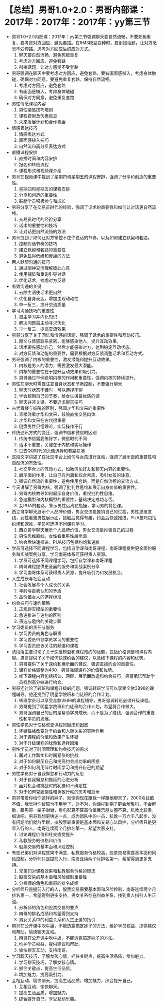 # 【总结】男哥1.0+2.0：男哥内部课：2017年：2017年：2017年：yy第三节

-   男哥1.0+2.0内部课：2017年：yy第三节强调聊天要自然流畅，不要死板重复，要考虑对方回应，避免套路。在RM3模型变种时，要衔接话题，让对方感觉不受套路。思考对方回应后的应对方式。
    1.  聊天要自然流畅，避免死板重复
    2.  考虑对方回应，避免套路
    3.  衔接话题，让对方感觉不受套路
-   男哥强调在聊天中要考虑对方回应，避免套路，要有画面感植入，考虑身体触碰，确保对方同意。要避免重复套路，保持自然流畅。
    1.  考虑对方回应，避免套路
    2.  有画面感植入，考虑身体触碰
    3.  确保对方同意，避免重复套路
-   男性情感课程内容
    1.  男性情感技巧培训
    2.  课程费用及优惠信息
    3.  未来发展计划和合作机会
-   情感表达技巧
    1.  情感表达方式
    2.  画面感植入技巧
    3.  自然流和高分贝表达方式
-   直播课程安排
    1.  直播时间和内容安排
    2.  报名和转班流程
    3.  课程形式和视频课介绍
-   男哥在视频课中提到了星期四和星期五的课程安排，强调了分享和创造的重要性。
    1.  星期四和星期五的课程安排
    2.  分享和创造的重要性
    3.  鼓励学员积极参与和成长
-   男哥分享了在交易员时代的经验，强调了话术的重要性和如何让对话更自然流畅。
    1.  交易员时代的经验分享
    2.  话术的重要性和技巧
    3.  让对话更自然流畅的方法
-   男哥提到了如何让对方掌控不住你说话的节奏，以及如何建立默契和套路。
    1.  控制对话节奏的技巧
    2.  建立默契和套路的重要性
    3.  避免显得低级和傻逼的方法
-   两人默契沟通的技巧
    1.  通过眼神交流理解彼此心意
    2.  使用铺垫和垂询引导对话
    3.  优化话术，考虑对方反馈
-   有效沟通的关键
    1.  去除主语使话术更自然
    2.  优化自身表达，增加主观动动性
    3.  举一反三，提升交流质量
-   学习沟通技巧的重要性
    1.  自主学习并内化知识
    2.  解决问题需主动寻求优化
    3.  举一反三，提高交流效果
-   男哥分享了关于回忆和情感的话题，强调了话术的重要性和互动技巧。
    1.  回忆与情感联系紧密，能够感染他人，提升互动效果。
    2.  话术要先感动自己，然后才能感染对方，达到稳定互动状态。
    3.  对方反馈和动能的重要性，需要根据对方反馈调整话术和互动方式。
-   男哥强调了内核的重要性，激发潜能和提升互动效果。
    1.  内核是男人的潜力，需要激发最大潜能。
    2.  内核的重要性在于提升互动效果和吸引力。
    3.  男哥通过举例说明内核的作用和重要性，强调内核的持续提升。
-   男性在聊天时需要注意自身状态和节奏控制，不要强行聊天
    1.  聊天时状态不佳时，可以选择不聊
    2.  学会控制自己的节奏，给女生讲最优质的话
    3.  聊天并非关键，不要追求聊天技巧
-   古代青楼与妓院的区别，强调才华和文采的重要性
    1.  青楼注重才华和文采，妓院直接交易肉体
    2.  才华和文采在古代很重要
    3.  键盘男性只懂理论，实际操作不行
-   传统通讯方式的变迁，强调书信和微信的区别
    1.  传统书信需要练好字，微信时代不同
    2.  话术不重要，关键在于内核和实际操作
    3.  过去QQ时代的头像选择和套路拼凑
-   这段文字讲述了在社交平台上如何与女孩进行互动，强调了展示面的重要性和自然流的有效性。
    1.  社交平台上的互动方式，如微信加好友和聊天内容的重要性。
    2.  展示面的作用，让自己有内涵和综合素质，吸引女孩的注意。
    3.  强调自然流的重要性，避免使用套路，而是自然流畅的交流方式。
-   今天讲解了男哥内核，强调了批判性思维和展示自身价值的重要性。
    1.  男哥内核教导如何展示自身价值，重视批判性思维。
    2.  急速模型和内核模型的重要性，基础决定成功与否。
    3.  女PUA的套路，警示男性远离花瓶操，学习男的特色课。
-   西立哥学聊天展示个人品牌价值，男女交流是推销自己的过程，男性思维直线，女性看重男性展示面，接触后觉得有趣，约会后快速推进，PUA技巧包括约炮和速推，学员可选择不同课程学习。
    1.  西立哥学聊天展示个人品牌价值，男女交流是推销自己的过程
    2.  男性思维直线，女性看重男性展示面
    3.  约会后快速推进，PUA技巧包括约炮和速推
-   学员可选择不同课程学习，包括自学课和南哥课程，南哥课程提供更全面的服务和实战案例分享，学习南哥体系可获得贵人资源。
    1.  学员可选择不同课程学习，包括自学课和南哥课程
    2.  南哥课程提供更全面的服务和实战案例分享
    3.  学习南哥体系可获得贵人资源，提升吸引力和发展机会。
-   人生成长与社会互动
    1.  社会发展与个人成长的关系
    2.  年龄与自我认知的矛盾
    3.  高价值女人的选择标准
-   约会技巧与速约策略
    1.  正规聊天模型的重要性
    2.  急速推进与速约的区别
    3.  筛选与邀约的关键步骤
-   学习委员的责任与服务
    1.  学习委员的角色与职责
    2.  学习委员带领学员学习的重要性
    3.  学习委员应该关注的频道和课程
-   该段落主要讨论了关于恋爱模型和课程预约的话题，包括价格调整和课程内容。男哥提供了关于如何快速约会的建议，以及线下课程的内容和优势。
    1.  男哥提供了关于速约和展示面的建议，强调直接约会的重要性。
    2.  课程价格调整为400，男哥强调课程的价值和优势。
    3.  线下课程内容包括搭讪、网聊、展示面改造和约会技巧，男哥承诺帮助学员找到高分妹进行约会。
-   男哥还讨论了转班和课程升级的问题，强调转班学员可以享受全款3896的课程辅导。他还提到了明星学院班和门徒班的合作计划。
    1.  转班学员可以享受全款3896的课程辅导，男哥强调转班必须升级课程。
    2.  男哥提到了明星学院班和门徒班的合作计划，希望将合作做大。
    3.  男哥强调自己的目的是帮助学员成长，而不是为了赚钱，强调合作的重要性和学员的发展。
-   男性学员对于性格改变课程的疑虑和困惑
    1.  怀疑性格改变对于约会和人际关系的实际作用
    2.  对于课程的价值和效果产生怀疑
    3.  对于升级课程的犹豫和选择困难
-   男性学员对于时间管理和约会技巧的需求
    1.  面对工作繁忙和时间紧张的挑战
    2.  对于如何展示自己和提高约会成功率的困惑
    3.  对于如何利用碎片时间学习和提升自己的期望
-   男性学员对于自我懈怠和行动力的反思
    1.  对于自我懈怠和拖延的心态分析
    2.  面对机会和挑战时的犹豫和不确定性
    3.  对于如何克服惰性和勇敢行动的思考和启示
-   男哥带着你给你这样的妹子，就像你现在跟我一样跟他聊天了，2000块钱值不值，我觉得你智障也不用学了，对不对，你课程到期了群会解散吗，不会解散，跟男哥一辈子谢谢，看电影算不算高价值展示朋友圈不算，私教比较贵，细谈吧。男哥我想更快速一点，成为团队中的一员，私教一万六千八起步，没有问题咱们就群里聊，搞股票最重要是基本面和交易心法风控，分析师只是更早入行的人，南哥连续两个月排名第一，希望大家支持。
    1.  讨论课程价值和社交直觉提升
    2.  私教服务的价格和价值
    3.  股票交易的基本面和风险控制
-   有些兄弟们对课程效果不满意，私教服务价格较高，股票交易需要基本面和风险控制，分析师只是提前入行，南哥连续两个月排名第一，希望得到更多支持。
    1.  兄弟们对课程效果和私教服务价格的疑虑
    2.  股票交易的基本面和风险控制重要性
    3.  分析师的角色和南哥的排名成绩
-   分析师只是提前入行的人，股票交易需要基本面和风险控制，南哥连续两个月排名第一，希望得到更多支持，男女关系存在利益关系，找到贵人指引人生正道。
    1.  分析师的角色和股票交易的要点
    2.  南哥的排名成绩和希望得到支持
    3.  男女关系中的利益关系和人生正道的指引
-   南哥在公开课中吹牛逼，不能透露搞定妹子的方法，维护学员权益，提供建议和帮助，愉快聊天互动。
    1.  南哥在公开课中吹牛逼，不能透露搞定妹子的方法。
    2.  维护学员权益，提供建议和帮助。
    3.  愉快聊天互动，支持南哥。
-   学习聊天技巧，了解女孩心情，抓住关键点，提高生活品质，增加魅力。
    1.  学习聊天技巧，了解女孩心情。
    2.  抓住关键点，提高生活品质。
    3.  增加魅力，提高吸引力。
-   互相互动，愉快聊天，提高生活品质，增加魅力，综合提升自己。
    1.  互相互动，愉快聊天。
    2.  提高生活品质，增加魅力。
    3.  综合提升自己，享受互动乐趣。